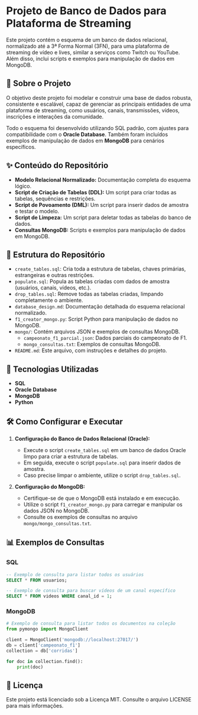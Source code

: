 # Projeto de Banco de Dados para Plataforma de Streaming

Este projeto contém o esquema de um banco de dados relacional, normalizado até a 3ª Forma Normal (3FN), para uma plataforma de streaming de vídeo e lives, similar a serviços como Twitch ou YouTube. Além disso, inclui scripts e exemplos para manipulação de dados em MongoDB.

## 🚀 Sobre o Projeto

O objetivo deste projeto foi modelar e construir uma base de dados robusta, consistente e escalável, capaz de gerenciar as principais entidades de uma plataforma de streaming, como usuários, canais, transmissões, vídeos, inscrições e interações da comunidade.

Todo o esquema foi desenvolvido utilizando SQL padrão, com ajustes para compatibilidade com o **Oracle Database**. Também foram incluídos exemplos de manipulação de dados em **MongoDB** para cenários específicos.

## ✨ Conteúdo do Repositório

* **Modelo Relacional Normalizado:** Documentação completa do esquema lógico.
* **Script de Criação de Tabelas (DDL):** Um script para criar todas as tabelas, sequências e restrições.
* **Script de Povoamento (DML):** Um script para inserir dados de amostra e testar o modelo.
* **Script de Limpeza:** Um script para deletar todas as tabelas do banco de dados.
* **Consultas MongoDB:** Scripts e exemplos para manipulação de dados em MongoDB.

## 📂 Estrutura do Repositório

* `create_tables.sql`: Cria toda a estrutura de tabelas, chaves primárias, estrangeiras e outras restrições.
* `populate.sql`: Popula as tabelas criadas com dados de amostra (usuários, canais, vídeos, etc.).
* `drop_tables.sql`: Remove todas as tabelas criadas, limpando completamente o ambiente.
* `database_design.md`: Documentação detalhada do esquema relacional normalizado.
* `f1_creator_mongo.py`: Script Python para manipulação de dados no MongoDB.
* `mongo/`: Contém arquivos JSON e exemplos de consultas MongoDB.
  * `campeonato_f1_parcial.json`: Dados parciais do campeonato de F1.
  * `mongo_consultas.txt`: Exemplos de consultas MongoDB.
* `README.md`: Este arquivo, com instruções e detalhes do projeto.

## 🔧 Tecnologias Utilizadas

* **SQL**
* **Oracle Database**
* **MongoDB**
* **Python**

## 🛠️ Como Configurar e Executar

1. **Configuração do Banco de Dados Relacional (Oracle):**
   * Execute o script `create_tables.sql` em um banco de dados Oracle limpo para criar a estrutura de tabelas.
   * Em seguida, execute o script `populate.sql` para inserir dados de amostra.
   * Caso precise limpar o ambiente, utilize o script `drop_tables.sql`.

2. **Configuração do MongoDB:**
   * Certifique-se de que o MongoDB está instalado e em execução.
   * Utilize o script `f1_creator_mongo.py` para carregar e manipular os dados JSON no MongoDB.
   * Consulte os exemplos de consultas no arquivo `mongo/mongo_consultas.txt`.

## 📊 Exemplos de Consultas

### SQL

```sql
-- Exemplo de consulta para listar todos os usuários
SELECT * FROM usuarios;

-- Exemplo de consulta para buscar vídeos de um canal específico
SELECT * FROM videos WHERE canal_id = 1;
```

### MongoDB

```python
# Exemplo de consulta para listar todos os documentos na coleção
from pymongo import MongoClient

client = MongoClient('mongodb://localhost:27017/')
db = client['campeonato_f1']
collection = db['corridas']

for doc in collection.find():
    print(doc)
```

## 📝 Licença

Este projeto está licenciado sob a Licença MIT. Consulte o arquivo LICENSE para mais informações.
